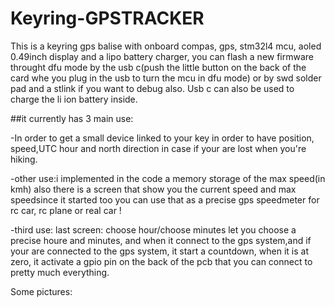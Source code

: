 # Keyring-GPSTRACKER

This is a keyring gps balise with onboard compas, gps, stm32l4 mcu, aoled 0.49inch display and a lipo battery charger,
you can flash a new firmware throught dfu mode by the usb c(push the little button on the back of the card whe you plug in the usb to turn the mcu in dfu mode) or by swd solder pad and a stlink if you want to debug also.
Usb c can also be used to charge the li ion battery inside.

##it currently has 3 main use: 

-In order to get a small device linked to your key in order to have position, speed,UTC hour and north direction in case if your are lost when you're hiking.


-other use:i implemented in the code a memory storage of the max speed(in kmh) also there is a screen that show you the current speed and max speedsince it started too you can use that as a precise gps speedmeter for rc car, rc plane or real car !


-third use: last screen: choose hour/choose minutes let you choose a precise houre and minutes, and when it connect to the gps system,and if your are connected to the gps system, it start a countdown, when it is at zero, it activate a gpio pin on the back of the pcb that you can connect to pretty much everything.

Some pictures:

